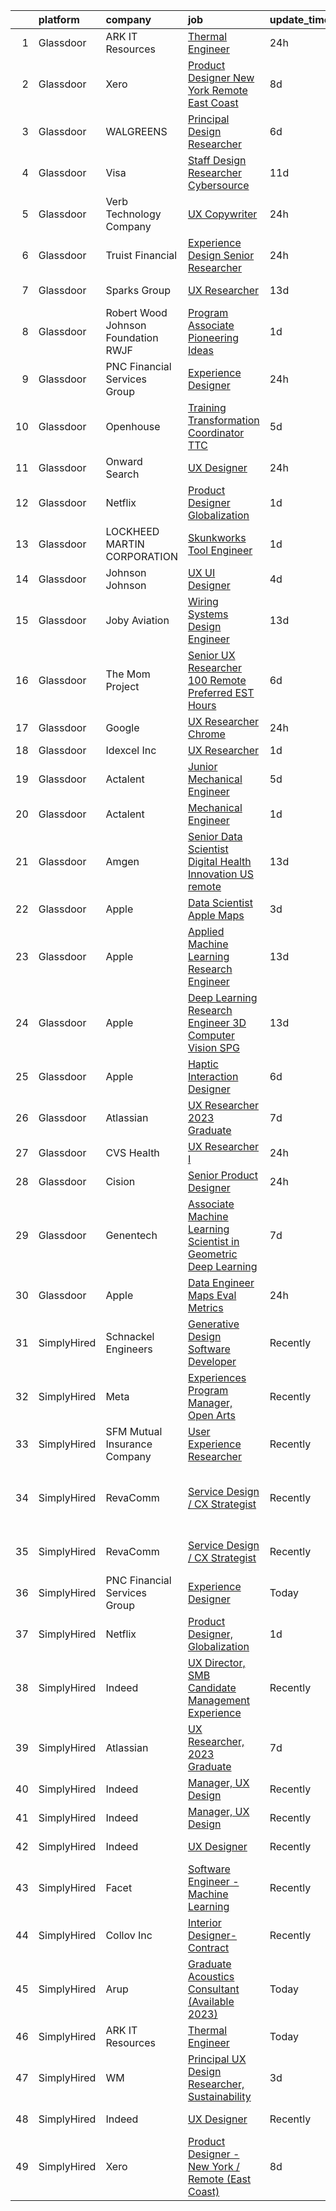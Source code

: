 

|    | platform    | company                              | job                                                                                                                                                                                                                                                                                                                                                                                                                                                                                                                                                                                                                                                                                                                                                                                                                                                                                                                                                                                                                                                                                                                                                                                                                                                                                                                                                                                                                                                                                                                                                                   | update_time   | location                               |
|---:|:------------|:-------------------------------------|:----------------------------------------------------------------------------------------------------------------------------------------------------------------------------------------------------------------------------------------------------------------------------------------------------------------------------------------------------------------------------------------------------------------------------------------------------------------------------------------------------------------------------------------------------------------------------------------------------------------------------------------------------------------------------------------------------------------------------------------------------------------------------------------------------------------------------------------------------------------------------------------------------------------------------------------------------------------------------------------------------------------------------------------------------------------------------------------------------------------------------------------------------------------------------------------------------------------------------------------------------------------------------------------------------------------------------------------------------------------------------------------------------------------------------------------------------------------------------------------------------------------------------------------------------------------------|:--------------|:---------------------------------------|
|  1 | Glassdoor   | ARK IT Resources                     | [Thermal Engineer](https://www.glassdoor.com/partner/jobListing.htm?pos=114&ao=1136043&s=58&guid=000001833ae0e80ea769bdc78ec4b269&src=GD_JOB_AD&t=SR&vt=w&ea=1&cs=1_155cae39&cb=1663140161897&jobListingId=1008136899198&jrtk=3-0-1gcte1q1qklsp801-1gcte1q2ai7mv800-a22e389eff749403-)                                                                                                                                                                                                                                                                                                                                                                                                                                                                                                                                                                                                                                                                                                                                                                                                                                                                                                                                                                                                                                                                                                                                                                                                                                                                                | 24h           | Menlo Park, CA                         |
|  2 | Glassdoor   | Xero                                 | [Product Designer   New York   Remote  East Coast ](https://www.glassdoor.com/partner/jobListing.htm?pos=105&ao=1110586&s=58&guid=000001833ae0e80ea769bdc78ec4b269&src=GD_JOB_AD&t=SR&vt=w&cs=1_bedd68c6&cb=1663140161897&jobListingId=1008119464057&cpc=1FDE87803EF93CD3&jrtk=3-0-1gcte1q1qklsp801-1gcte1q2ai7mv800-d42ffd1146131f09--6NYlbfkN0COvs0giDBQSZxCgxtGlP9F2rqb7f8qKMvTQKRfo9Z2aBBfdNwhT-PCbca6Tg6UbePLXSL2kZ8wB6QVlHX3jNKcLB3QdhbnaHtCR8dPv0f5XN7MxS1xg2rPm-swsPuD68rYGuZICUqkSSh1BmczAVfWYENYm4GY3NcwVq0TyWHY8ONw9rx7low6CFFsyZyTqD3aaqxgsjtyJbeLMEAtzEA358fAt7Ux1yWBokOBarQg9L38cyzpBCCPLdhPbTSsItrPxBRtpflzalHYAsQQpNt0TK8xi4OkMe0Yn-nrQhI-r-pcPgrxljJkm0wJFKbahYSlFidRXdfs_RA3AiPg6PfobmtGPIxxZ25TKlljlNSV6uAgc_RXhtNvzZ08Pm2nF75C-IzHjgPLb2kupm_Fk4p7-pbtbKpTIUVzgvCbqymw40gOt3OBHWVSOg66Fcw5PrvUZDxq_uoMCFweL1QsDoY1EKaP-XVe78jqePwSIaGyK9nDRaQtEYiuSZheayzudRNgJ-Fk8JOeCHipfsrE-GBB8J8evX0H0RYRBdfgMcWCEcwQWFmrXZIGYn_l5tejl6k%3D)                                                                                                                                                                                                                                                                                                                                                                                                                                                                                                                                                                                                                 | 8d            | Remote                                 |
|  3 | Glassdoor   | WALGREENS                            | [Principal Design Researcher](https://www.glassdoor.com/partner/jobListing.htm?pos=109&ao=1110586&s=58&guid=000001833ae0e80ea769bdc78ec4b269&src=GD_JOB_AD&t=SR&vt=w&ea=1&cs=1_26b97015&cb=1663140161897&jobListingId=1008123372215&cpc=FB7E4A1762AE5BEC&jrtk=3-0-1gcte1q1qklsp801-1gcte1q2ai7mv800-da1a050a4c0bfca3--6NYlbfkN0DjFJdVF8xT6Dx_Amb_qp16VFdGPom6iJ3DXC72xT6OlsDHd6dw58O5vXTq8utQTBupbXFjGdJH9UypqiefbqZa0WqoHxT1lx7rGDa65ZwZK99GDbL3QgPXv3GPrwAePYclNvAa9edU6328mt8w2gjxv-ih9RA1v8B5Ks58kxxzK2F0vKVqVK53TuwjVRcOaY2azucHb3yR0cUglf87-I_7LavNyHPOjBHDZ3G3ImM_-IcFfnsRodrVjUwvGZ0TZ8QnNta2RYk0uWzhk8isHlZeWQzLU24bGFB-kL2pbtWz4PbxLbI4P1bf4bTAVgXU03Llx7UVq637U88DqOGDdkQ9-HltQm7OvaOLpzZVA94jeiYduzvrRhwtdM_MwLC92wclOyMLvJuM5_zr7Npbuq6jcrRsU4dSi0aIAa4Heqt33yUTyUf7wq3M5VBAgtCG8LhEfe9OaIoCzP1OLdzQ_TZskpOUqPpsftYWoza-n5jxTJFB77OYwZfyD4fl4OAWREVk3VjJMqmwaw%3D%3D)                                                                                                                                                                                                                                                                                                                                                                                                                                                                                                                                                                                                                                                                                    | 6d            | Chicago, IL                            |
|  4 | Glassdoor   | Visa                                 | [Staff Design Researcher  Cybersource](https://www.glassdoor.com/partner/jobListing.htm?pos=127&ao=1136043&s=58&guid=000001833ae0e80ea769bdc78ec4b269&src=GD_JOB_AD&t=SR&vt=w&cs=1_63f9264b&cb=1663140161898&jobListingId=1008115176003&jrtk=3-0-1gcte1q1qklsp801-1gcte1q2ai7mv800-fcbd7dea325d2f0e-)                                                                                                                                                                                                                                                                                                                                                                                                                                                                                                                                                                                                                                                                                                                                                                                                                                                                                                                                                                                                                                                                                                                                                                                                                                                                 | 11d           | Austin, TX                             |
|  5 | Glassdoor   | Verb Technology Company              | [UX Copywriter](https://www.glassdoor.com/partner/jobListing.htm?pos=115&ao=1136043&s=58&guid=000001833ae0e80ea769bdc78ec4b269&src=GD_JOB_AD&t=SR&vt=w&ea=1&cs=1_921f66f8&cb=1663140161897&jobListingId=1008137407953&jrtk=3-0-1gcte1q1qklsp801-1gcte1q2ai7mv800-749aa47fff514b02-)                                                                                                                                                                                                                                                                                                                                                                                                                                                                                                                                                                                                                                                                                                                                                                                                                                                                                                                                                                                                                                                                                                                                                                                                                                                                                   | 24h           | Remote                                 |
|  6 | Glassdoor   | Truist Financial                     | [Experience Design Senior Researcher](https://www.glassdoor.com/partner/jobListing.htm?pos=125&ao=1136043&s=58&guid=000001833ae0e80ea769bdc78ec4b269&src=GD_JOB_AD&t=SR&vt=w&cs=1_5eacf3bb&cb=1663140161898&jobListingId=1008136065430&jrtk=3-0-1gcte1q1qklsp801-1gcte1q2ai7mv800-ece5256b6c63e4c9-)                                                                                                                                                                                                                                                                                                                                                                                                                                                                                                                                                                                                                                                                                                                                                                                                                                                                                                                                                                                                                                                                                                                                                                                                                                                                  | 24h           | Atlanta, GA                            |
|  7 | Glassdoor   | Sparks Group                         | [UX Researcher](https://www.glassdoor.com/partner/jobListing.htm?pos=108&ao=1110586&s=58&guid=000001833ae0e80ea769bdc78ec4b269&src=GD_JOB_AD&t=SR&vt=w&cs=1_414780b8&cb=1663140161897&jobListingId=1008108010646&cpc=3BA4CE39D5B5DEF5&jrtk=3-0-1gcte1q1qklsp801-1gcte1q2ai7mv800-8ce2a6853e229d1d--6NYlbfkN0CVbIAoVGlVV0muHIzlWY31dYj5hrVkKa7qBWZ-hZn3g-zWnitpxah_RyLopvrEJPJvqSisNGhn3rPe8eZhn14O6vyLVidpF9uMr2iS_9VKEpcqKkceOp7NkoJu_wi4nRLEtCQSPm6voUCRPVwKqMOTvOUZPvhRylIYrBaAQynlj1d_x6FY-6xLeoBQzN2ns5VRfCYyPouV17KWbYTiE8RVC_wOWDPdFI_ftjSs7ttpQNB8v3Fv3bsgAoFqTgADCzTC5mYG-Rv9-sGpdF84kVzw7CmSpzbea8zEDHkF5W4AucxKJ1Nro4Q032GfDJ4hnVxTpPNVvzrvHXF-3yV4DekRhIsIgn5sgYZBYcuK95GscDpkzvjz_w96bq0u_uUHFQL7Txc60cSvf9JUhy2DgLZVcgZ9E8NJZaO9U3_WffLA8pB9kCnKIaeVMysI_8or8TzpmrAuORmdZUZ5ccGsYSPegjpeuFSbTgL_yTZt_Go5A_3RVQC8rjbTwDxNFaPPN7U%3D)                                                                                                                                                                                                                                                                                                                                                                                                                                                                                                                                                                                                                                                                                                                     | 13d           | Rockville, MD                          |
|  8 | Glassdoor   | Robert Wood Johnson Foundation  RWJF | [Program Associate  Pioneering Ideas](https://www.glassdoor.com/partner/jobListing.htm?pos=129&ao=1136043&s=58&guid=000001833ae0e80ea769bdc78ec4b269&src=GD_JOB_AD&t=SR&vt=w&cs=1_cb167078&cb=1663140161898&jobListingId=1008134469779&jrtk=3-0-1gcte1q1qklsp801-1gcte1q2ai7mv800-e402da8564343e9a-)                                                                                                                                                                                                                                                                                                                                                                                                                                                                                                                                                                                                                                                                                                                                                                                                                                                                                                                                                                                                                                                                                                                                                                                                                                                                  | 1d            | Princeton, NJ                          |
|  9 | Glassdoor   | PNC Financial Services Group         | [Experience Designer](https://www.glassdoor.com/partner/jobListing.htm?pos=101&ao=1110586&s=58&guid=000001833ae0e80ea769bdc78ec4b269&src=GD_JOB_AD&t=SR&vt=w&cs=1_7bd92eff&cb=1663140161896&jobListingId=1008136426500&cpc=BAB9AA3F436D8911&jrtk=3-0-1gcte1q1qklsp801-1gcte1q2ai7mv800-691460c32443d6a7--6NYlbfkN0AMofH_6zXbiqn6xehDj89HQNfpf30LHk40Y3Yl5cZTpm-EXukPQNetNbgZyPcaSjktb4hLdsElvhMfmBSCAGKdShuKT6biVrZGMPlts_4pKSYaAEd9Ad4BsHTHXfg8I7X5tnyL630pKHNkkstpmc6vB3pUR8DsX30yWw8SCasTNsU2JkSNpE7jIukI8vOIKKxXaDT3T_2Z7XOlOjo0ghXXlR2vQZSvN3JAfEPLuBjjL_sSuDtqOcZMNzNFq92UOdMDdaBa_JhOZ_hnNHkKgpxGewDjXxIN2rIhb1nbJoAjSpV0zKXdOJl-n5JeeHa9G3kew8Tq9aK2UDBot5AZBUoVBwsQ3bsjHxyR5boD0UjO04Wl-ixCtEbxA_QvgyR-dJKhQM9A21ijZCPqil63lZpSuu4NwYccDqUHaH2JYjo5oLQplrwCfBEM_H7hsQVo9aBBVyu6COehSiyAhw-BjslKYHYK-35F98gjNIcVDsbL2qPnmdec-CUIrNILEIL2oUTPboY1AWS4uqDXB_L04vH0YpMOV1cYzI5GE3bq--3MOg5yIjlN8XiOiBVMCRQucnJ3Ddc-3_2GahHb43ta9Af6H8wwZAZHHweTtN2U-qZuKRxYTf4bAnwECBLANXlYyv51cMnBjbpPgHCdiFoUrzMLNZsK5ayJd_9jK2sJZ7_qyx0HvOyNN0IdznxeQzuXSYph443N2VN0DHK6pqESoW_-88Kz0nxluZeOv9lXBPZabNkINYcdsTWG5CvHo0T2npyrgh4X7T3SlMKlZ_N4ZP4LEc1hH3-1gaxtLUAAMjc9PTZ332izrUvbQk3ZTIzrQ4Ocgw-EOCnhkWxj4VpdCiQp5441bTUy82fmEu13og2_Wv2fyycXP5RRiEzhzmM2K1l_hVFS9Y_iF7pU0IsVudoRqRDyGKZbtws-R8fPRaZUCOAGdZyop31rmtc79luWueTWkSwjMP5JY4IHhVsxO7CBXmEwCD0v_KEeBB9zNE39_mGHEPbwFbKuzi5ubhnqfhHcDTREkVTSLF-dyZAkyWONJOB7A7eB3w0NZ9hdm6NHgh6CxAMdwR2b3sby_SyEVyTAgUsmnFJ8AOh_grcgp4U3d1gjQGoUu3hQbzdNyLJoOJuZX6aALbYAHRfQpllbTiAK-grV5L2wFMjaNTf8LJViO8ugeK2-4z2kDzH8BdaQmQ%3D%3D) | 24h           | Pittsburgh, PA                         |
| 10 | Glassdoor   | Openhouse                            | [Training   Transformation Coordinator  TTC ](https://www.glassdoor.com/partner/jobListing.htm?pos=118&ao=1136043&s=58&guid=000001833ae0e80ea769bdc78ec4b269&src=GD_JOB_AD&t=SR&vt=w&ea=1&cs=1_0b42196e&cb=1663140161898&jobListingId=1008127154628&jrtk=3-0-1gcte1q1qklsp801-1gcte1q2ai7mv800-72c449b57a4fb2a9-)                                                                                                                                                                                                                                                                                                                                                                                                                                                                                                                                                                                                                                                                                                                                                                                                                                                                                                                                                                                                                                                                                                                                                                                                                                                     | 5d            | Remote                                 |
| 11 | Glassdoor   | Onward Search                        | [UX Designer](https://www.glassdoor.com/partner/jobListing.htm?pos=103&ao=1110586&s=58&guid=000001833ae0e80ea769bdc78ec4b269&src=GD_JOB_AD&t=SR&vt=w&cs=1_37c84e61&cb=1663140161896&jobListingId=1008136559863&cpc=1D891ED3EFC3904E&jrtk=3-0-1gcte1q1qklsp801-1gcte1q2ai7mv800-d6b1615ea4f0fd8c--6NYlbfkN0B7YoEZZ2QAGDyEGGmBPAUWSHc1Mt3sMCn9FehKcWA3w0jw7EbYYLNYdQbp0yVH2ft171ewkQnhphDIuRz7jdgfyyJKsov_anjcPfv4lZVzjGarJ4lfk3PUQekq5k8mgCwOl4hJYVUfowdmbTBrre8fI3vpTlvldiu94xh16yjPpllgalpaWCdrnkzPBR01yV67iWSYOMSaMbrHGyYRaI9PwzZX1IKeqqIZhzx2V86MfW0GUjs9J5Ky3eXSKS3gcyPfEq-CwY1HNWt3dDofPyNottMsXGdGSeARHu5RcpojZwOOs_F3cRXiQcHlgbV-w5f8YKer-EXFNBHqQBtoqyXmfddFdrRoVb0jeDvq7kSe8GSwNKb0GHM2LhBkCaYu9GMEUhh8wZbRFY3cwwc2zvST12grthM-rYiA1x8YPUvkHTM9uIKbv8-FRGmimR-90af-PyErRLr1Z0bxw2Tp8ryLeM4wQVxZ7N9WC15WuOWys6w_O9Q26JOUFE9PqVWM5cfkuBnGKwK1oLoY5oMmJPVjA9x532-4nqZwDFL36aOIMkMUYtTqymbNGk2kh3nq5XZ7NI3aE3X1UANOwvMMLUynvYNQ3YN_R1_Svm9p3InI0_ONUqCP-H4Kl-tWiMmhkD-WfFGzEPNzss49jLwHZEvoSiENIE23rYsnajMuC87FppmkZW-r3SRJ7kNuE0B0km1GaFOIBKR-7u0wZ2bHAsvhSzhV00yTlv8xVscfeBlZ91J1IlHpJlzpAAwbgHu6Ha2u0RvBPH95YEmEdXF-wg7OeAl_ZAiRaz3cpQJ30jEQO9Irg0NBTM42wveEH4HnJ14SZV7PbTpDV2vOQzG50sVQJ3app7vQMw9W-o2LJV7kOWpuOhBR3P9xgZc_I-fRIghiUz4EjsHD9HqkE8yDEPYRzUitpNyoSCSsu5v1PH6_q8TimiOF0NhxNOT38YywxlAiQdqn5zuT6qtlwHCZe5UOjDzO7pEX7lAvdJeS-PVx7fnVBcNa1Jsg)                                                                                                                                                                                                     | 24h           | Brooklyn, NY                           |
| 12 | Glassdoor   | Netflix                              | [Product Designer  Globalization](https://www.glassdoor.com/partner/jobListing.htm?pos=120&ao=1136043&s=58&guid=000001833ae0e80ea769bdc78ec4b269&src=GD_JOB_AD&t=SR&vt=w&cs=1_c220a7b0&cb=1663140161898&jobListingId=1008134720516&jrtk=3-0-1gcte1q1qklsp801-1gcte1q2ai7mv800-661e162cc414c879-)                                                                                                                                                                                                                                                                                                                                                                                                                                                                                                                                                                                                                                                                                                                                                                                                                                                                                                                                                                                                                                                                                                                                                                                                                                                                      | 1d            | Los Angeles, CA                        |
| 13 | Glassdoor   | LOCKHEED MARTIN CORPORATION          | [Skunkworks Tool Engineer](https://www.glassdoor.com/partner/jobListing.htm?pos=128&ao=1136043&s=58&guid=000001833ae0e80ea769bdc78ec4b269&src=GD_JOB_AD&t=SR&vt=w&cs=1_e86f37f6&cb=1663140161898&jobListingId=1008135421539&jrtk=3-0-1gcte1q1qklsp801-1gcte1q2ai7mv800-0410de29cbf2e0b3-)                                                                                                                                                                                                                                                                                                                                                                                                                                                                                                                                                                                                                                                                                                                                                                                                                                                                                                                                                                                                                                                                                                                                                                                                                                                                             | 1d            | Palmdale, CA                           |
| 14 | Glassdoor   | Johnson   Johnson                    | [UX UI Designer](https://www.glassdoor.com/partner/jobListing.htm?pos=126&ao=1136043&s=58&guid=000001833ae0e80ea769bdc78ec4b269&src=GD_JOB_AD&t=SR&vt=w&cs=1_91fdddf7&cb=1663140161898&jobListingId=1008128369840&jrtk=3-0-1gcte1q1qklsp801-1gcte1q2ai7mv800-f0dac4b44f2f044d-)                                                                                                                                                                                                                                                                                                                                                                                                                                                                                                                                                                                                                                                                                                                                                                                                                                                                                                                                                                                                                                                                                                                                                                                                                                                                                       | 4d            | Cincinnati, OH                         |
| 15 | Glassdoor   | Joby Aviation                        | [Wiring Systems Design Engineer](https://www.glassdoor.com/partner/jobListing.htm?pos=104&ao=1110586&s=58&guid=000001833ae0e80ea769bdc78ec4b269&src=GD_JOB_AD&t=SR&vt=w&cs=1_b5b6c451&cb=1663140161896&jobListingId=1008105408346&cpc=39A4E8CE329AB187&jrtk=3-0-1gcte1q1qklsp801-1gcte1q2ai7mv800-bf36fb2ab61c0b94--6NYlbfkN0B4h9ONNucqNWMnYK5q19zp1I56iPbwu2GQ0ip0YlYiCPWjAyAEpT1gSyyynnJTrTattHGmj2y9aXzKBNUsd_SXMW7Bl6SpBf21_5e38muKon5lIrGOTll4-1ELu3jJM3PHSLAj74n4yod_zc04Ck3Ym9KH-YJONZaoynDoRF0WDyQIlS7oyEX3JeNT36F4PQVIfT9n0yHpvhURCZ2qPRBmT42yN5SrCFJblzqSuMk6sxp5ktmXjwmsAD6A0Gn-CwJQ3XUUJgMFJfSdvc6-ioaNldEARITLYuCjPXK08nGGGeXcKve49ixkYq-cWYm_N3yomR_CrA5PxCoVh7gKuxbNlSzYXXJa39CfS2bRX4CW8EO231v7HUk4uvdsM0qHSYkJuszeS-We1lfBg1DigdJXnnCKD8PsnQbRLH5ZIta0LG3635Uh11LukPt1GmdvyFGL9qPEhVb15PdWZsBTdPJB5KIF9JTegtpk11XvOMe1NhLWLVQ0d-XlYYsjvVIwPJ4mBUirwF79WGMX5KhyWAB_sNLiAwrEKMEy7s175MI_ciuEJHriDxMRpVKl4ALbNd5LUrWLUiZwIgdJmEPNInau_4JMozdXkhGbzbn1h2RPK6pTpIp3vvgsMvWZUbzBnWS5TRDMWH1lfXPhcTqtUJYmHtn9YlceTj1eupwwIUr54x2ZvbXH_dDJQMYNz0dTTjdPI--N4hunFRg7O2X6YNeRvNHADvYlijTXibfXLZ92uNSJeCv5J-Nm)                                                                                                                                                                                                                                                                                                                                                                                                                                                  | 13d           | Santa Cruz, CA                         |
| 16 | Glassdoor   | The Mom Project                      | [Senior UX Researcher  100  Remote   Preferred EST Hours ](https://www.glassdoor.com/partner/jobListing.htm?pos=106&ao=1110586&s=58&guid=000001833ae0e80ea769bdc78ec4b269&src=GD_JOB_AD&t=SR&vt=w&cs=1_a355461d&cb=1663140161897&jobListingId=1008123956753&cpc=9C2286EA3771AAF6&jrtk=3-0-1gcte1q1qklsp801-1gcte1q2ai7mv800-60ff7c573bd63ecb--6NYlbfkN0BDp_epf89aHDQhKpPegNJQ_ldQpEFZQsM9OcONMGxWx6pU56EKHF58QjVdAUvn2gXCiqSNePCUrVXPq1LsSIf4gEzdh0zh7lHUJn9Z3uVs9ScFg7LExBFebkKHR5ilWHehlYtWppnM8ol3jM-G15mKJann8RgJbh3_W89_AgIAaH3G88P6MadaPeUWnE5_j7kg-xUfqLRauTpbgRQtrpxG8G5-BfLM1PEVhcAmDRLinr4bqPu5j-NUnshO0qubRpey-3XJ7Ng2aKQSq7Fe_Llu6QjdFHsBceGi2QZ5WaAZHqDytqLzj0vM2PLUio4y-f95w2xsFWmasvuJh_5MQ18Yl0P5Vg6wqxdeeE6aXJCYZ1Q5nFHOnxxhNlKu_7IoA0zVZNwKd7xQTIYcVUhs_o5JAxTX8m-JJWavifE77v3NlhZuZTy8BJsnOJR9VLy3IEj20jyQt5bPOY3RZyCxlB3vSywKLDZagj-41AXXleUFWD7R-3dMd5OLvh4xMFypTL7KtpvVsDAwCb6DMPykWnnLdsS28-yNiJ3Rfq93_UzLHk-bLTGv8BGjDjnd49oPjG0I1M5yO90K6w%3D%3D)                                                                                                                                                                                                                                                                                                                                                                                                                                                                                                                                                                                            | 6d            | Remote                                 |
| 17 | Glassdoor   | Google                               | [UX Researcher  Chrome](https://www.glassdoor.com/partner/jobListing.htm?pos=122&ao=1136043&s=58&guid=000001833ae0e80ea769bdc78ec4b269&src=GD_JOB_AD&t=SR&vt=w&cs=1_a6c18b86&cb=1663140161898&jobListingId=1008137925866&jrtk=3-0-1gcte1q1qklsp801-1gcte1q2ai7mv800-d82f68b7b647694f-)                                                                                                                                                                                                                                                                                                                                                                                                                                                                                                                                                                                                                                                                                                                                                                                                                                                                                                                                                                                                                                                                                                                                                                                                                                                                                | 24h           | Washington, DC                         |
| 18 | Glassdoor   | Idexcel Inc                          | [UX Researcher](https://www.glassdoor.com/partner/jobListing.htm?pos=102&ao=1110586&s=58&guid=000001833ae0e80ea769bdc78ec4b269&src=GD_JOB_AD&t=SR&vt=w&ea=1&cs=1_8003ff17&cb=1663140161896&jobListingId=1008134581928&cpc=F583A5AE0DDDFE3A&jrtk=3-0-1gcte1q1qklsp801-1gcte1q2ai7mv800-79f64655a4bc616d--6NYlbfkN0C1beLorMS4DQK4J0s-0TTua8BpogpsbcD3j7I0XAPy2M3V88sGuDsTOZhcLLvcT681j-bfkEdpcSRssBwxooLTsR2oJYtvHXOBnZpUvc1yXEQGzqfX-89YZypOIetIWc-mo5Y2T04Tin7CQr-6fOZevSllJjFaiAx3fuo2MyDsFAa2XedF_4M3WZtQDqRGMXfuHLHxIoruq9YgdjkRZDK26tMpWbtN2VYM7XZUPcWJcG_4HSDg1HcNMCeb4Uwwf0FxYcMFKnl--cDDLrMBrbo6EnPgmYeuTXonDedln0Syy3EylOdr7SJr1_D-V5NbZGdOykgAjSuclRNUblypUtRTvz7Dm4ZVEtW2Fs1nviX3ufxgVRvzeJoPnQQtdArSXhcrwakGEHlJThr2bBbBeE9KmnHKZ-Y708wrC2aYJRJcFeiLDl1R5_gmO3RJ7kLyK8fCGa9HqhUE5daSsJ9fZlIZrCMkve3tko7nhd96eqr-nLWYlPxhq4rtXOXOD5O6kq2nSsaBsMIL3QgKUpcKndxVExsZnVIj7pxf2q2-60d4t5H6qajZkledLull81PkOY0WWUhN_WJk9nZPLCsxtlYIvBzJdtVELwN7tlpIZw-MYZua-e5s7-tQcihhw14boM6a_xptZsCe0SulFJUHxehngvJ-CnQpl2hY32ybGX6svUCNlvqeueEuYXindHu-HcgTUPRas2LQncSoYEhKQxtzofx6P4mBaFmslOpvYhFhOI9PLcTzf1WQ)                                                                                                                                                                                                                                                                                                                                                                                                                                                              | 1d            | Dallas, TX                             |
| 19 | Glassdoor   | Actalent                             | [Junior Mechanical Engineer](https://www.glassdoor.com/partner/jobListing.htm?pos=111&ao=1110586&s=58&guid=000001833ae0e80ea769bdc78ec4b269&src=GD_JOB_AD&t=SR&vt=w&ea=1&cs=1_6a353d9f&cb=1663140161897&jobListingId=1008127139282&cpc=3BA4CE39D5B5DEF5&jrtk=3-0-1gcte1q1qklsp801-1gcte1q2ai7mv800-9ae0dcd8d463372b--6NYlbfkN0ChYVx_I3yfZ_JDY3EFoivtqvi_stwnZ_kRt8Dowt_l_d1ydueao4NE-oUleRJ4yhhb39mHehtRHndohCyaOhg4280427keUE1_ZpeYPIHI534W6KDYMQAOdfsg9KN3-mFLPXe_iqaff-Q4F3tD3DuGMwPBQWq0rmd4OptedXNGpScra_6RWsT4g67Wt9U1g7DPIZN80djWOd2vrTuuSLatR_ujQWCKEbnHhuGYe7KDRqh158ZcNqBbH3cP1l1ewAUh5cFUWdaA-XN4sr2vFjaeYlLADqQUFWLFPJmjS2ttouv0rKKMh8T-tb_7dm3DA83lyqfk1C0MumDG0n-aIlaiQmlJlWWduoE0ZLmls-xpinXQuqMlq4NJAn9ClQChl0He-VCtvJykHf9_bglK5gzmpiS3R8eLEgPPO3m5FPf23lVuaMC2fTotjYlwP70CPfpC6P1gzGQAZ9Zvs4iAd8okeLtXcb9IBFKrfi0zl13mTapcu1e3-Yk5HYwtNhodCf5ziS9VXpFeMSTKqMuV9bntTtuBJHXDjtMMtw6OuncaG975HL-cEBPAhHYJfVEapjaugs-nhHkRBS_hOo-qMc2FsUZNcPZcesoovbgkOIUoa_dSKSG06FFDgd7NgttKo6an0duUg_dVTz7M_hRF58M7v2YpZHdNMHqsxHM3m8gXJofqUernoLskXcJ_VcuuZeqnGGwxS5wFcjTzppuNrkU7BdT7By7wNom2iy2oN9Lziz5Y1-gXwvTks_eTGXyjyYc3tTChIVqDCe_fVadIxbcUymW_maIoY-nAFh5GkBS14vjdT3ACA3AY2Yw5rU8dftoMigWqdOs7v8gqug3IPKwyabiI0OXCyNmeJcIPrE-h1WAM-ntOCUCquq-ZeVM2yV9NxonW5KqPLwYS43cs-cekPYa1550DoY_2efLCLcYGhxYk4L5fhI7f5LvIvwhGyensJd6x908IX-Zpy3s6rCQt)                                                                                                                                                                                                                 | 5d            | Hyattsville, MD                        |
| 20 | Glassdoor   | Actalent                             | [Mechanical Engineer](https://www.glassdoor.com/partner/jobListing.htm?pos=110&ao=1110586&s=58&guid=000001833ae0e80ea769bdc78ec4b269&src=GD_JOB_AD&t=SR&vt=w&ea=1&cs=1_89c259bd&cb=1663140161897&jobListingId=1008134974278&cpc=FA84DF7EA1EC2398&jrtk=3-0-1gcte1q1qklsp801-1gcte1q2ai7mv800-a41a2a09e7ee9863--6NYlbfkN0ChYVx_I3yfZ_JDY3EFoivtqvi_stwnZ_kRt8Dowt_l_d1ydueao4NE-oUleRJ4yhhNyDAQM8zxtsu2sJnXCSKwaOL1JDzutMNz7oNwtIRIlYrD7WCj09pygk8fr46RRWkgj-fWXrFuHeleropOJrm8NONiBDVed7mT-6nH9KtLXNmu6SDjUVHUe9ZoAF21q6t7mb9ynu6-DvuNcUS6BxASjyQ8Nij6rhQ1Ysih34JQS15qrN9jHmiP_RqYwUsyLIH4_94h1YKyRKGK7HI2e6zWYaWwm4K-hcFUJaJZk6pO4y3VKMa1o2eRbfKGLOHlTn7B-1FSb-3YfVa8eeFPT4r16gQeNmKZZ5bxybw3j7g29a8InmUxoo6L9fQ2JYS17kzwGKEFj8sbMusR7WYMc7UHbMfoeFwsilC0jAvg1Xm2-Iy37d-zqrG4iLfkpNcDUDdvxEw1nyHciVp2ML7KPbXB3g67F4m7F36dJCnC-42oxlr5QzxeMn_ZCp1CZhlu09wtifpZQbmO0_muTXE8YT_cr9j5Wk91ZeFGUPBeZFkhyHc3RHtooUbUtUBH-4GIE_F8kK4XSQ6Ng5fFeESg6pBxUBJiQ5Bo9A71lT_3NArcH5HZKuCPf5EtW-wrtLZXzjeZJ928Tkmp1xXiwNTNC0_wv4iRk-gmbVHzm-f9bn2VyLkyNZuS8n856QU4JTvH7Zj7k0FOivg_AkTjUBqVIzfrWFr-UoepDB_wgqVoDek7_XDn1lqTKZNONf6LkZ979GMLDPeby_yPGRvOCTLaFiM-_h8gbw8rnWxTP_n3YCvTbcuOGx9vWBI8mP_gzJJ23QKKz2leDjxEm6Lya82k74mOZArnEpIy72SQlySqGTq1EknWG4dbbpGxuIKKtqkOlI2Dws3wPAjPg_RcvyLn_lWLW7vPzTRK3rnXaR9W_LcoT-WaIAooraH4lP2cvXnvtousVLyA1xj6gpcUYoMgHtxNVVuc1Ig7bMU%3D)                                                                                                                                                                                                          | 1d            | Hyattsville, MD                        |
| 21 | Glassdoor   | Amgen                                | [Senior Data Scientist   Digital Health   Innovation  US remote ](https://www.glassdoor.com/partner/jobListing.htm?pos=130&ao=1136043&s=58&guid=000001833ae0e80ea769bdc78ec4b269&src=GD_JOB_AD&t=SR&vt=w&cs=1_b757cd10&cb=1663140161899&jobListingId=1008105533362&jrtk=3-0-1gcte1q1qklsp801-1gcte1q2ai7mv800-f6daf42059f34dc9-)                                                                                                                                                                                                                                                                                                                                                                                                                                                                                                                                                                                                                                                                                                                                                                                                                                                                                                                                                                                                                                                                                                                                                                                                                                      | 13d           | Thousand Oaks, CA                      |
| 22 | Glassdoor   | Apple                                | [Data Scientist   Apple Maps](https://www.glassdoor.com/partner/jobListing.htm?pos=119&ao=1136043&s=58&guid=000001833ae0e80ea769bdc78ec4b269&src=GD_JOB_AD&t=SR&vt=w&cs=1_f5966f9f&cb=1663140161898&jobListingId=1008130693334&jrtk=3-0-1gcte1q1qklsp801-1gcte1q2ai7mv800-632e3b3ed60faa6c-)                                                                                                                                                                                                                                                                                                                                                                                                                                                                                                                                                                                                                                                                                                                                                                                                                                                                                                                                                                                                                                                                                                                                                                                                                                                                          | 3d            | Cupertino, CA                          |
| 23 | Glassdoor   | Apple                                | [Applied Machine Learning Research Engineer](https://www.glassdoor.com/partner/jobListing.htm?pos=107&ao=1110586&s=58&guid=000001833ae0e80ea769bdc78ec4b269&src=GD_JOB_AD&t=SR&vt=w&cs=1_3bf5a0bb&cb=1663140161897&jobListingId=1008105396647&cpc=2CAED5C921A5F994&jrtk=3-0-1gcte1q1qklsp801-1gcte1q2ai7mv800-670a9eb455d3ff2b--6NYlbfkN0BvKrLyj5gPmtZO9T8euul8TCxuuKNOtzRJOomxnwSEodTz2Bc-sPZl8WPllYOnI2jucBF0DEmZ7gwhvRACJpVP8kE19BGyXBBiU-GwCJF2hUdq7umM_dBFYZgnkABG55UshrsVvrovL9SHOsR42urt03GM7RVQ_vlzn_Uk2enZDn7Ng_DZfxkhufrFpMO2NkdhQ0GA-jY4fGQa87IuHeNzgtRNbuzaUZqrVMJQvWMQR-V3xYFbbA9pWHFjr1Gisy1Fbaa9Y2i3KVGXISWDq7OtMTivH7yB9UoSkzv3lQjtrkkcC9ZQu_zcPhIiXL_BelwAgMPK2dWGWd3jjz_QLut8Uba7V7vxff06heWfDRsq9Z3ZlRPymwgicR-SqSOgtALc3yEugbqQ844zPQUHid2B9g5Aeh01fPxFkiuWbMy8PDnkqYh47kllLuU4xsi11L_Fu6OfsC3ClfjwIocnyrFXozOQIWkzhjQuD4P4QC8ldEj9uZ-ueJPOBXuuoJw-TXjgyz0AVrtT4zlywFRz5on6qeZlD2W6J8e4mnjf6dpyAJ0m7fjlQXktxn-Vl7bP6kh3q2SVmkVT6JFu3p0RAVVuh6f9taZszB5dfa1jnTWa8Do4eAJ7dVTnWFwCoHMygZi6f4q6bxJnl_LfO34smDtSNcL6kDEgv1ybu0N7ww9mcaN-a_B4URgWto-Cft7pTfXap6t26F9et9Y_YN8eTZ3yihqL14gi12TavSlskFTYi4-GWwBHH7MR1hhzwYg_ft_v_joHpKwNinUhfeWmEq3QdLQQrmsWQYcnxZ-M6xdhHaaRgnhYYiSz2a0NbOQxKthva5yJWCKz2RBGJFnrRGikAcGSOHGYxFz6WcAI_WC-yGZsaOXC2Qbnjih76Ezc9rTjHDdmRMQJGAEIZe_5Xr3pP7l3wonheQIwT7qb7FzWa2VKAueBMoYIO5l7ywic8LV7A4tuhq02vpDmHJLj7JRSBgJjC6SS3RY%3D)                                                                                                                                                                                        | 13d           | San Diego, CA                          |
| 24 | Glassdoor   | Apple                                | [Deep Learning Research Engineer  3D Computer Vision   SPG](https://www.glassdoor.com/partner/jobListing.htm?pos=113&ao=1136043&s=58&guid=000001833ae0e80ea769bdc78ec4b269&src=GD_JOB_AD&t=SR&vt=w&cs=1_836a0fd2&cb=1663140161897&jobListingId=1008108361115&jrtk=3-0-1gcte1q1qklsp801-1gcte1q2ai7mv800-1224054c3d0b9059-)                                                                                                                                                                                                                                                                                                                                                                                                                                                                                                                                                                                                                                                                                                                                                                                                                                                                                                                                                                                                                                                                                                                                                                                                                                            | 13d           | Cupertino, CA                          |
| 25 | Glassdoor   | Apple                                | [Haptic Interaction Designer](https://www.glassdoor.com/partner/jobListing.htm?pos=112&ao=1136043&s=58&guid=000001833ae0e80ea769bdc78ec4b269&src=GD_JOB_AD&t=SR&vt=w&cs=1_2c8ee2eb&cb=1663140161897&jobListingId=1008124951425&jrtk=3-0-1gcte1q1qklsp801-1gcte1q2ai7mv800-f09153b84c107bae-)                                                                                                                                                                                                                                                                                                                                                                                                                                                                                                                                                                                                                                                                                                                                                                                                                                                                                                                                                                                                                                                                                                                                                                                                                                                                          | 6d            | Cupertino, CA                          |
| 26 | Glassdoor   | Atlassian                            | [UX Researcher  2023 Graduate](https://www.glassdoor.com/partner/jobListing.htm?pos=117&ao=1136043&s=58&guid=000001833ae0e80ea769bdc78ec4b269&src=GD_JOB_AD&t=SR&vt=w&cs=1_4ed0d6ad&cb=1663140161898&jobListingId=1008120946004&jrtk=3-0-1gcte1q1qklsp801-1gcte1q2ai7mv800-1a11130b12e4c42b-)                                                                                                                                                                                                                                                                                                                                                                                                                                                                                                                                                                                                                                                                                                                                                                                                                                                                                                                                                                                                                                                                                                                                                                                                                                                                         | 7d            | Mountain View, CA                      |
| 27 | Glassdoor   | CVS Health                           | [UX Researcher I](https://www.glassdoor.com/partner/jobListing.htm?pos=116&ao=1136043&s=58&guid=000001833ae0e80ea769bdc78ec4b269&src=GD_JOB_AD&t=SR&vt=w&ea=1&cs=1_7736f3d5&cb=1663140161897&jobListingId=1008136537304&jrtk=3-0-1gcte1q1qklsp801-1gcte1q2ai7mv800-216623374d3deb25-)                                                                                                                                                                                                                                                                                                                                                                                                                                                                                                                                                                                                                                                                                                                                                                                                                                                                                                                                                                                                                                                                                                                                                                                                                                                                                 | 24h           | Remote                                 |
| 28 | Glassdoor   | Cision                               | [Senior Product Designer](https://www.glassdoor.com/partner/jobListing.htm?pos=124&ao=1136043&s=58&guid=000001833ae0e80ea769bdc78ec4b269&src=GD_JOB_AD&t=SR&vt=w&cs=1_a45ccd0a&cb=1663140161898&jobListingId=1008136913186&jrtk=3-0-1gcte1q1qklsp801-1gcte1q2ai7mv800-6a0df666fcebec35-)                                                                                                                                                                                                                                                                                                                                                                                                                                                                                                                                                                                                                                                                                                                                                                                                                                                                                                                                                                                                                                                                                                                                                                                                                                                                              | 24h           | Remote                                 |
| 29 | Glassdoor   | Genentech                            | [Associate Machine Learning Scientist in Geometric Deep Learning](https://www.glassdoor.com/partner/jobListing.htm?pos=121&ao=1136043&s=58&guid=000001833ae0e80ea769bdc78ec4b269&src=GD_JOB_AD&t=SR&vt=w&cs=1_09337146&cb=1663140161898&jobListingId=1008121000083&jrtk=3-0-1gcte1q1qklsp801-1gcte1q2ai7mv800-f38e275f5859f94a-)                                                                                                                                                                                                                                                                                                                                                                                                                                                                                                                                                                                                                                                                                                                                                                                                                                                                                                                                                                                                                                                                                                                                                                                                                                      | 7d            | New York, NY                           |
| 30 | Glassdoor   | Apple                                | [Data Engineer  Maps Eval Metrics](https://www.glassdoor.com/partner/jobListing.htm?pos=123&ao=1136043&s=58&guid=000001833ae0e80ea769bdc78ec4b269&src=GD_JOB_AD&t=SR&vt=w&cs=1_ebcfe311&cb=1663140161898&jobListingId=1008138413764&jrtk=3-0-1gcte1q1qklsp801-1gcte1q2ai7mv800-9b859b847705e226-)                                                                                                                                                                                                                                                                                                                                                                                                                                                                                                                                                                                                                                                                                                                                                                                                                                                                                                                                                                                                                                                                                                                                                                                                                                                                     | 24h           | Cupertino, CA                          |
| 31 | SimplyHired | Schnackel Engineers                  | [Generative Design Software Developer](https://www.simplyhired.com/job/KE0-EPFCtTp8eniWTTdVA6iqehRWfXqNBvdE0wHECgCONieSBqtj5A?q=generative+design)                                                                                                                                                                                                                                                                                                                                                                                                                                                                                                                                                                                                                                                                                                                                                                                                                                                                                                                                                                                                                                                                                                                                                                                                                                                                                                                                                                                                                    | Recently      | Omaha, NE                              |
| 32 | SimplyHired | Meta                                 | [Experiences Program Manager, Open Arts](https://www.simplyhired.com/job/39LFdVDZkOVzjzuKxDh39-uXR6pKfcGOkABaQ3gkkuENYK4d0Gs1Og?q=generative+design)                                                                                                                                                                                                                                                                                                                                                                                                                                                                                                                                                                                                                                                                                                                                                                                                                                                                                                                                                                                                                                                                                                                                                                                                                                                                                                                                                                                                                  | Recently      | Menlo Park, CA                         |
| 33 | SimplyHired | SFM Mutual Insurance Company         | [User Experience Researcher](https://www.simplyhired.com/job/q7YkSDr49eIMyGsjnEsWzQDcdRzh4LJi6vHhnUzHogohwIPFoCfm4w?q=generative+design)                                                                                                                                                                                                                                                                                                                                                                                                                                                                                                                                                                                                                                                                                                                                                                                                                                                                                                                                                                                                                                                                                                                                                                                                                                                                                                                                                                                                                              | Recently      | Bloomington, MN                        |
| 34 | SimplyHired | RevaComm                             | [Service Design / CX Strategist](https://www.simplyhired.com/job/JFx93jb7ejW0D4s1PvmmKz0ujgS1vMc_DHoeErLX3j1hPsJ7_3-6oA?q=generative+design)                                                                                                                                                                                                                                                                                                                                                                                                                                                                                                                                                                                                                                                                                                                                                                                                                                                                                                                                                                                                                                                                                                                                                                                                                                                                                                                                                                                                                          | Recently      | San Francisco Bay Area, CA +1 location |
| 35 | SimplyHired | RevaComm                             | [Service Design / CX Strategist](https://www.simplyhired.com/job/JFx93jb7ejW0D4s1PvmmKz0ujgS1vMc_DHoeErLX3j1hPsJ7_3-6oA?q=generative+design)                                                                                                                                                                                                                                                                                                                                                                                                                                                                                                                                                                                                                                                                                                                                                                                                                                                                                                                                                                                                                                                                                                                                                                                                                                                                                                                                                                                                                          | Recently      | San Francisco Bay Area, CA             |
| 36 | SimplyHired | PNC Financial Services Group         | [Experience Designer](https://www.simplyhired.com/job/MWVnT_IKyVrdSLWw4zGG6W1cV5nihocKKpNvwRc55uZ4FV2h92TdDA?q=generative+design)                                                                                                                                                                                                                                                                                                                                                                                                                                                                                                                                                                                                                                                                                                                                                                                                                                                                                                                                                                                                                                                                                                                                                                                                                                                                                                                                                                                                                                     | Today         | Pittsburgh, PA                         |
| 37 | SimplyHired | Netflix                              | [Product Designer, Globalization](https://www.simplyhired.com/job/o4DqLtDdMxVwUBRkcQ2npB6CLemMFz2fBPAwtLqyg4QyKGaygK0Vow?q=generative+design)                                                                                                                                                                                                                                                                                                                                                                                                                                                                                                                                                                                                                                                                                                                                                                                                                                                                                                                                                                                                                                                                                                                                                                                                                                                                                                                                                                                                                         | 1d            | Los Angeles, CA                        |
| 38 | SimplyHired | Indeed                               | [UX Director, SMB Candidate Management Experience](https://www.simplyhired.com/job/-iHd39bOQ3ecoYd9YE3Yg6hib42_fGYq5zkz_WLd3A37TyNxEtpwzA?q=generative+design)                                                                                                                                                                                                                                                                                                                                                                                                                                                                                                                                                                                                                                                                                                                                                                                                                                                                                                                                                                                                                                                                                                                                                                                                                                                                                                                                                                                                        | Recently      | San Francisco, CA                      |
| 39 | SimplyHired | Atlassian                            | [UX Researcher, 2023 Graduate](https://www.simplyhired.com/job/LoUJkM6xO8dGmIhlwLxl9m3V_I0ba4z3UFECDP0sUWRtBUVeKtJXTA?q=generative+design)                                                                                                                                                                                                                                                                                                                                                                                                                                                                                                                                                                                                                                                                                                                                                                                                                                                                                                                                                                                                                                                                                                                                                                                                                                                                                                                                                                                                                            | 7d            | Mountain View, CA                      |
| 40 | SimplyHired | Indeed                               | [Manager, UX Design](https://www.simplyhired.com/job/Bq589sK4IRMfwF5-KARscZ6LsNo2I05ZrwbHgWV1WMmQn8wB-Cg3yw?q=generative+design)                                                                                                                                                                                                                                                                                                                                                                                                                                                                                                                                                                                                                                                                                                                                                                                                                                                                                                                                                                                                                                                                                                                                                                                                                                                                                                                                                                                                                                      | Recently      | United States                          |
| 41 | SimplyHired | Indeed                               | [Manager, UX Design](https://www.simplyhired.com/job/Bq589sK4IRMfwF5-KARscZ6LsNo2I05ZrwbHgWV1WMmQn8wB-Cg3yw?q=generative+design)                                                                                                                                                                                                                                                                                                                                                                                                                                                                                                                                                                                                                                                                                                                                                                                                                                                                                                                                                                                                                                                                                                                                                                                                                                                                                                                                                                                                                                      | Recently      | United States                          |
| 42 | SimplyHired | Indeed                               | [UX Designer](https://www.simplyhired.com/job/URziMhrNTaKa1PLKfIfrhF-GuRmaj4gn2FhVHZfhBU3tWsV0R0J4dw?q=generative+design)                                                                                                                                                                                                                                                                                                                                                                                                                                                                                                                                                                                                                                                                                                                                                                                                                                                                                                                                                                                                                                                                                                                                                                                                                                                                                                                                                                                                                                             | Recently      | United States                          |
| 43 | SimplyHired | Facet                                | [Software Engineer - Machine Learning](https://www.simplyhired.com/job/rRl7LpYqGiIowLAwzbrNzMgXtXTFbKgtp-z9fo66PKEqX4Q6nYlO_w?q=generative+design)                                                                                                                                                                                                                                                                                                                                                                                                                                                                                                                                                                                                                                                                                                                                                                                                                                                                                                                                                                                                                                                                                                                                                                                                                                                                                                                                                                                                                    | Recently      | San Francisco, CA                      |
| 44 | SimplyHired | Collov Inc                           | [Interior Designer-Contract](https://www.simplyhired.com/job/BWulXfwm_DajYkRoVR_cHEZ0YAw0ZzUYn4k1ZR9ZbVk7SbJZhkaf0Q?q=generative+design)                                                                                                                                                                                                                                                                                                                                                                                                                                                                                                                                                                                                                                                                                                                                                                                                                                                                                                                                                                                                                                                                                                                                                                                                                                                                                                                                                                                                                              | Recently      | Remote                                 |
| 45 | SimplyHired | Arup                                 | [Graduate Acoustics Consultant (Available 2023)](https://www.simplyhired.com/job/LF6I5pgqR2dSwg6u7TAppdQgnCTrVtzNwc_e7rz071K5u41InWMVNg?q=generative+design)                                                                                                                                                                                                                                                                                                                                                                                                                                                                                                                                                                                                                                                                                                                                                                                                                                                                                                                                                                                                                                                                                                                                                                                                                                                                                                                                                                                                          | Today         | San Francisco, CA +4 locations         |
| 46 | SimplyHired | ARK IT Resources                     | [Thermal Engineer](https://www.simplyhired.com/job/vHokSZ6X6oxzWrwcaTXCjXffxEBlQlhltpVWQDvHo-0JYuaJf5CWsQ?q=generative+design)                                                                                                                                                                                                                                                                                                                                                                                                                                                                                                                                                                                                                                                                                                                                                                                                                                                                                                                                                                                                                                                                                                                                                                                                                                                                                                                                                                                                                                        | Today         | Menlo Park, CA                         |
| 47 | SimplyHired | WM                                   | [Principal UX Design Researcher, Sustainability](https://www.simplyhired.com/job/tsi27qoV45DzdVhtZxp7Lf-v9NL--v1xCuylSEaiZbBIDyag6swcEA?q=generative+design)                                                                                                                                                                                                                                                                                                                                                                                                                                                                                                                                                                                                                                                                                                                                                                                                                                                                                                                                                                                                                                                                                                                                                                                                                                                                                                                                                                                                          | 3d            | United States                          |
| 48 | SimplyHired | Indeed                               | [UX Designer](https://www.simplyhired.com/job/URziMhrNTaKa1PLKfIfrhF-GuRmaj4gn2FhVHZfhBU3tWsV0R0J4dw?q=generative+design)                                                                                                                                                                                                                                                                                                                                                                                                                                                                                                                                                                                                                                                                                                                                                                                                                                                                                                                                                                                                                                                                                                                                                                                                                                                                                                                                                                                                                                             | Recently      | United States                          |
| 49 | SimplyHired | Xero                                 | [Product Designer - New York / Remote (East Coast)](https://www.simplyhired.com/job/Uve7sc1FrWS-FAPF8zVeCvmJntMIsHinLThLFFqIBH0h7xea4dfymQ?q=generative+design)                                                                                                                                                                                                                                                                                                                                                                                                                                                                                                                                                                                                                                                                                                                                                                                                                                                                                                                                                                                                                                                                                                                                                                                                                                                                                                                                                                                                       | 8d            | Remote                                 |